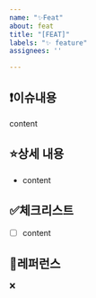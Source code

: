```yaml
---
name: "✨Feat"
about: feat
title: "[FEAT]"
labels: "✨ feature"
assignees: ''

---
```


:exclamation:**이슈내용**
---
content

:star:**상세 내용**
---
- content

:white_check_mark:**체크리스트**
---
- [ ] content

:mag_right:**레퍼런스**
---
❌
